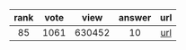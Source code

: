 
| rank | vote | view | answer | url |
|:-:|:-:|:-:|:-:|:-:|
|85|1061|630452|10| [url](http://stackoverflow.com/questions/1747817/create-a-dictionary-with-list-comprehension-in-python) |
